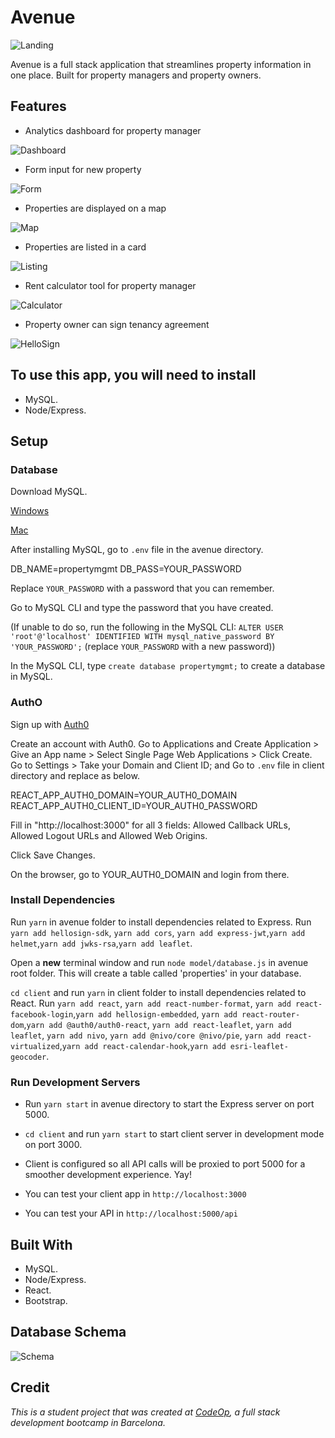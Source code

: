 # Avenue

![Landing](support/homepage.PNG)

Avenue is a full stack application that streamlines property information in one place. Built for property managers and property owners.

## Features

- Analytics dashboard for property manager

![Dashboard](support/dashboard.png)

- Form input for new property

![Form](support/form.png)

- Properties are displayed on a map

![Map](support/map.png)

- Properties are listed in a card

![Listing](support/propertylist.png)

- Rent calculator tool for property manager

![Calculator](support/calculator2.PNG)

- Property owner can sign tenancy agreement

![HelloSign](support/hellosign.png)

## To use this app, you will need to install

- MySQL.
- Node/Express.

## Setup

### Database

Download MySQL.

[Windows](https://dev.mysql.com/downloads/installer/)

[Mac](https://dev.mysql.com/doc/mysql-osx-excerpt/5.7/en/osx-installation.html)

After installing MySQL, go to `.env` file in the avenue directory.

DB_NAME=propertymgmt
DB_PASS=YOUR_PASSWORD

Replace `YOUR_PASSWORD` with a password that you can remember.

Go to MySQL CLI and type the password that you have created.

(If unable to do so, run the following in the MySQL CLI: `ALTER USER 'root'@'localhost' IDENTIFIED WITH mysql_native_password BY 'YOUR_PASSWORD';` (replace `YOUR_PASSWORD` with a new password))

In the MySQL CLI, type `create database propertymgmt;` to create a database in MySQL.

### AuthO

Sign up with [Auth0](https://auth0.com/docs)

Create an account with Auth0.
Go to Applications and Create Application > Give an App name > Select Single Page Web Applications > Click Create.
Go to Settings > Take your Domain and Client ID; and
Go to `.env` file in client directory and replace as below.

REACT_APP_AUTH0_DOMAIN=YOUR_AUTH0_DOMAIN
REACT_APP_AUTH0_CLIENT_ID=YOUR_AUTH0_PASSWORD

Fill in "http://localhost:3000" for all 3 fields: Allowed Callback URLs, Allowed Logout URLs and Allowed Web Origins.

Click Save Changes.

On the browser, go to YOUR_AUTH0_DOMAIN and login from there.

### Install Dependencies

Run `yarn` in avenue folder to install dependencies related to Express.
Run `yarn add hellosign-sdk`, `yarn add cors`, `yarn add express-jwt`,`yarn add helmet`,`yarn add jwks-rsa`,`yarn add leaflet`.

Open a **new** terminal window and run `node model/database.js` in avenue root folder. This will create a table called 'properties' in your database.

`cd client` and run `yarn` in client folder to install dependencies related to React. Run `yarn add react`, `yarn add react-number-format`, `yarn add react-facebook-login`,`yarn add hellosign-embedded`, `yarn add react-router-dom`,`yarn add @auth0/auth0-react`, `yarn add react-leaflet`, `yarn add leaflet`, `yarn add nivo`, `yarn add @nivo/core @nivo/pie`, `yarn add react-virtualized`,`yarn add react-calendar-hook`,`yarn add esri-leaflet-geocoder`.

### Run Development Servers

- Run `yarn start` in avenue directory to start the Express server on port 5000.

- `cd client` and run `yarn start` to start client server in development mode on port 3000.

- Client is configured so all API calls will be proxied to port 5000 for a smoother development experience. Yay!
- You can test your client app in `http://localhost:3000`
- You can test your API in `http://localhost:5000/api`

## Built With

- MySQL.
- Node/Express.
- React.
- Bootstrap.

## Database Schema

![Schema](support/db.PNG)

## Credit

_This is a student project that was created at [CodeOp](http://codeop.tech), a full stack development bootcamp in Barcelona._

